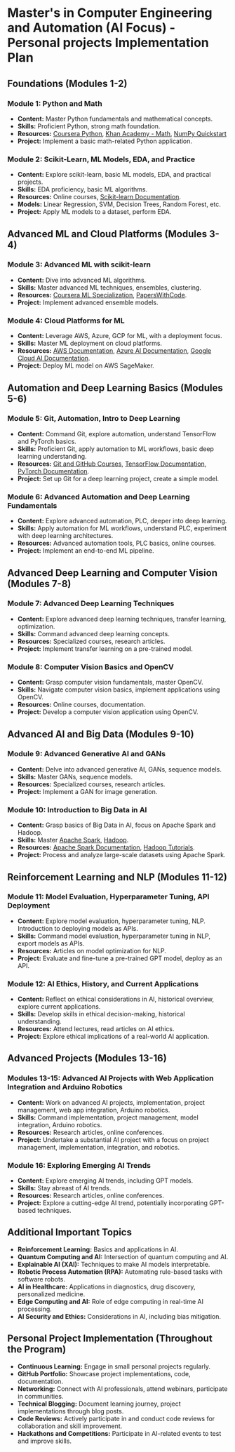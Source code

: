 # Master's in Computer Engineering and Automation (AI Focus) - Personal projects Implementation Plan

## Foundations (Modules 1-2)

### Module 1: Python and Math
- **Content:** Master Python fundamentals and mathematical concepts.
- **Skills:** Proficient Python, strong math foundation.
- **Resources:** [Coursera Python](https://www.coursera.org/specializations/python), [Khan Academy - Math](https://www.khanacademy.org/math), [NumPy Quickstart](https://numpy.org/doc/stable/user/quickstart.html)
- **Project:** Implement a basic math-related Python application.

### Module 2: Scikit-Learn, ML Models, EDA, and Practice
- **Content:** Explore scikit-learn, basic ML models, EDA, and practical projects.
- **Skills:** EDA proficiency, basic ML algorithms.
- **Resources:** Online courses, [Scikit-learn Documentation](https://scikit-learn.org/stable/documentation.html).
- **Models:** Linear Regression, SVM, Decision Trees, Random Forest, etc.
- **Project:** Apply ML models to a dataset, perform EDA.

## Advanced ML and Cloud Platforms (Modules 3-4)

### Module 3: Advanced ML with scikit-learn
- **Content:** Dive into advanced ML algorithms.
- **Skills:** Master advanced ML techniques, ensembles, clustering.
- **Resources:** [Coursera ML Specialization](https://www.coursera.org/specializations/machine-learning), [PapersWithCode](https://paperswithcode.com/).
- **Project:** Implement advanced ensemble models.

### Module 4: Cloud Platforms for ML
- **Content:** Leverage AWS, Azure, GCP for ML, with a deployment focus.
- **Skills:** Master ML deployment on cloud platforms.
- **Resources:** [AWS Documentation](https://docs.aws.amazon.com/machine-learning/), [Azure AI Documentation](https://docs.microsoft.com/en-us/azure/ai/), [Google Cloud AI Documentation](https://cloud.google.com/ai).
- **Project:** Deploy ML model on AWS SageMaker.

## Automation and Deep Learning Basics (Modules 5-6)

### Module 5: Git, Automation, Intro to Deep Learning
- **Content:** Command Git, explore automation, understand TensorFlow and PyTorch basics.
- **Skills:** Proficient Git, apply automation to ML workflows, basic deep learning understanding.
- **Resources:** [Git and GitHub Courses](https://lab.github.com/), [TensorFlow Documentation](https://www.tensorflow.org/learn), [PyTorch Documentation](https://pytorch.org/tutorials/).
- **Project:** Set up Git for a deep learning project, create a simple model.

### Module 6: Advanced Automation and Deep Learning Fundamentals
- **Content:** Explore advanced automation, PLC, deeper into deep learning.
- **Skills:** Apply automation for ML workflows, understand PLC, experiment with deep learning architectures.
- **Resources:** Advanced automation tools, PLC basics, online courses.
- **Project:** Implement an end-to-end ML pipeline.

## Advanced Deep Learning and Computer Vision (Modules 7-8)

### Module 7: Advanced Deep Learning Techniques
- **Content:** Explore advanced deep learning techniques, transfer learning, optimization.
- **Skills:** Command advanced deep learning concepts.
- **Resources:** Specialized courses, research articles.
- **Project:** Implement transfer learning on a pre-trained model.

### Module 8: Computer Vision Basics and OpenCV
- **Content:** Grasp computer vision fundamentals, master OpenCV.
- **Skills:** Navigate computer vision basics, implement applications using OpenCV.
- **Resources:** Online courses, documentation.
- **Project:** Develop a computer vision application using OpenCV.

## Advanced AI and Big Data (Modules 9-10)

### Module 9: Advanced Generative AI and GANs
- **Content:** Delve into advanced generative AI, GANs, sequence models.
- **Skills:** Master GANs, sequence models.
- **Resources:** Specialized courses, research articles.
- **Project:** Implement a GAN for image generation.

### Module 10: Introduction to Big Data in AI
- **Content:** Grasp basics of Big Data in AI, focus on Apache Spark and Hadoop.
- **Skills:** Master [Apache Spark](https://spark.apache.org/), [Hadoop](https://hadoop.apache.org/).
- **Resources:** [Apache Spark Documentation](https://spark.apache.org/docs/latest/), [Hadoop Tutorials](https://hadoop.apache.org/docs/stable/).
- **Project:** Process and analyze large-scale datasets using Apache Spark.

## Reinforcement Learning and NLP (Modules 11-12)

### Module 11: Model Evaluation, Hyperparameter Tuning, API Deployment
- **Content:** Explore model evaluation, hyperparameter tuning, NLP. Introduction to deploying models as APIs.
- **Skills:** Command model evaluation, hyperparameter tuning in NLP, export models as APIs.
- **Resources:** Articles on model optimization for NLP.
- **Project:** Evaluate and fine-tune a pre-trained GPT model, deploy as an API.

### Module 12: AI Ethics, History, and Current Applications
- **Content:** Reflect on ethical considerations in AI, historical overview, explore current applications.
- **Skills:** Develop skills in ethical decision-making, historical understanding.
- **Resources:** Attend lectures, read articles on AI ethics.
- **Project:** Explore ethical implications of a real-world AI application.

## Advanced Projects (Modules 13-16)

### Modules 13-15: Advanced AI Projects with Web Application Integration and Arduino Robotics
- **Content:** Work on advanced AI projects, implementation, project management, web app integration, Arduino robotics.
- **Skills:** Command implementation, project management, model integration, Arduino robotics.
- **Resources:** Research articles, online conferences.
- **Project:** Undertake a substantial AI project with a focus on project management, implementation, integration, and robotics.

### Module 16: Exploring Emerging AI Trends
- **Content:** Explore emerging AI trends, including GPT models.
- **Skills:** Stay abreast of AI trends.
- **Resources:** Research articles, online conferences.
- **Project:** Explore a cutting-edge AI trend, potentially incorporating GPT-based techniques.

## Additional Important Topics

- **Reinforcement Learning:** Basics and applications in AI.
- **Quantum Computing and AI:** Intersection of quantum computing and AI.
- **Explainable AI (XAI):** Techniques to make AI models interpretable.
- **Robotic Process Automation (RPA):** Automating rule-based tasks with software robots.
- **AI in Healthcare:** Applications in diagnostics, drug discovery, personalized medicine.
- **Edge Computing and AI:** Role of edge computing in real-time AI processing.
- **AI Security and Ethics:** Considerations in AI, including bias mitigation.

## Personal Project Implementation (Throughout the Program)

- **Continuous Learning:** Engage in small personal projects regularly.
- **GitHub Portfolio:** Showcase project implementations, code, documentation.
- **Networking:** Connect with AI professionals, attend webinars, participate in communities.
- **Technical Blogging:** Document learning journey, project implementations through blog posts.
- **Code Reviews:** Actively participate in and conduct code reviews for collaboration and skill improvement.
- **Hackathons and Competitions:** Participate in AI-related events to test and improve skills.
